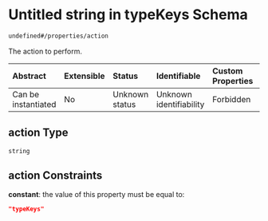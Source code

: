 # Untitled string in typeKeys Schema

```txt
undefined#/properties/action
```

The action to perform.

| Abstract            | Extensible | Status         | Identifiable            | Custom Properties | Additional Properties | Access Restrictions | Defined In                                                                   |
| :------------------ | :--------- | :------------- | :---------------------- | :---------------- | :-------------------- | :------------------ | :--------------------------------------------------------------------------- |
| Can be instantiated | No         | Unknown status | Unknown identifiability | Forbidden         | Allowed               | none                | [typeKeys\_v2.schema.json\*](typeKeys_v2.schema.json "open original schema") |

## action Type

`string`

## action Constraints

**constant**: the value of this property must be equal to:

```json
"typeKeys"
```
